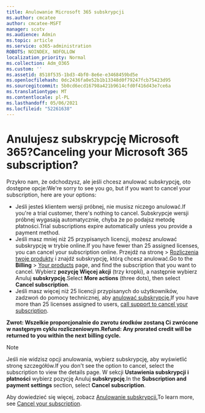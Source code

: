 ```yaml
---
title: Anulowanie Microsoft 365 subskrypcji
ms.author: cmcatee
author: cmcatee-MSFT
manager: scotv
ms.audience: Admin
ms.topic: article
ms.service: o365-administration
ROBOTS: NOINDEX, NOFOLLOW
localization_priority: Normal
ms.collection: Adm_O365
ms.custom: ''
ms.assetid: 8518f535-1bd3-4bf0-8e6e-e3468459bd5e
ms.openlocfilehash: 0dc2436fa0e52b1b13348d0f79247fcb75423d95
ms.sourcegitcommit: 5b0cd6ecd16798a421b9614cfd0f416d43e7ce6a
ms.translationtype: MT
ms.contentlocale: pl-PL
ms.lasthandoff: 05/06/2021
ms.locfileid: "52261638"
---
```

# <a name="canceling-your-microsoft-365-subscription"></a><span data-ttu-id="74df4-102">Anulujesz subskrypcję Microsoft 365?</span><span class="sxs-lookup"><span data-stu-id="74df4-102">Canceling your Microsoft 365 subscription?</span></span>

<span data-ttu-id="74df4-103">Przykro nam, że odchodzysz, ale jeśli chcesz anulować subskrypcję, oto dostępne opcje:</span><span class="sxs-lookup"><span data-stu-id="74df4-103">We're sorry to see you go, but if you want to cancel your subscription, here are your options:</span></span>
  
- <span data-ttu-id="74df4-104">Jeśli jesteś klientem wersji próbnej, nie musisz niczego anulować.</span><span class="sxs-lookup"><span data-stu-id="74df4-104">If you're a trial customer, there's nothing to cancel.</span></span> <span data-ttu-id="74df4-105">Subskrypcje wersji próbnej wygasają automatycznie, chyba że po podajsz metodę płatności.</span><span class="sxs-lookup"><span data-stu-id="74df4-105">Trial subscriptions expire automatically unless you provide a payment method.</span></span>
- <span data-ttu-id="74df4-106">Jeśli masz mniej niż 25 przypisanych licencji, możesz anulować subskrypcję w trybie online.</span><span class="sxs-lookup"><span data-stu-id="74df4-106">If you have fewer than 25 assigned licenses, you can cancel your subscription online.</span></span> <span data-ttu-id="74df4-107">Przejdź na  stronę \> [Rozliczenia twoje produkty](https://go.microsoft.com/fwlink/p/?linkid=842054) i znajdź subskrypcję, którą chcesz anulować.</span><span class="sxs-lookup"><span data-stu-id="74df4-107">Go to the **Billing** \> [Your products](https://go.microsoft.com/fwlink/p/?linkid=842054) page, and find the subscription that you want to cancel.</span></span> <span data-ttu-id="74df4-108">Wybierz **pozycję Więcej akcji** (trzy kropki), a następnie wybierz Anuluj **subskrypcję**.</span><span class="sxs-lookup"><span data-stu-id="74df4-108">Select **More actions** (three dots), then select **Cancel subscription**.</span></span>
- <span data-ttu-id="74df4-109">Jeśli masz więcej niż 25 licencji przypisanych do użytkowników, zadzwoń do pomocy technicznej, aby [anulować subskrypcję.](/microsoft-365/admin/contact-support-for-business-products?view=o365-worldwide)</span><span class="sxs-lookup"><span data-stu-id="74df4-109">If you have more than 25 licenses assigned to users, [call support to cancel your subscription](/microsoft-365/admin/contact-support-for-business-products?view=o365-worldwide).</span></span>

<span data-ttu-id="74df4-110">**Zwrot: Wszelkie proporcjonalnie do zwrotu środków zostaną Ci zwrócone w następnym cyklu rozliczeniowym.**</span><span class="sxs-lookup"><span data-stu-id="74df4-110">**Refund: Any prorated credit will be returned to you within the next billing cycle.**</span></span>

> [!NOTE]
> <span data-ttu-id="74df4-111">Jeśli nie widzisz opcji anulowania, wybierz subskrypcję, aby wyświetlić stronę szczegółów.</span><span class="sxs-lookup"><span data-stu-id="74df4-111">If you don't see the option to cancel, select the subscription to view the details page.</span></span> <span data-ttu-id="74df4-112">W sekcji **Ustawienia subskrypcji i płatności** wybierz pozycję Anuluj **subskrypcję**.</span><span class="sxs-lookup"><span data-stu-id="74df4-112">In the **Subscription and payment settings** section, select **Cancel subscription**.</span></span>

<span data-ttu-id="74df4-113">Aby dowiedzieć się więcej, zobacz [Anulowanie subskrypcji.](https://docs.microsoft.com/microsoft-365/commerce/subscriptions/cancel-your-subscription)</span><span class="sxs-lookup"><span data-stu-id="74df4-113">To learn more, see [Cancel your subscription](https://docs.microsoft.com/microsoft-365/commerce/subscriptions/cancel-your-subscription).</span></span>